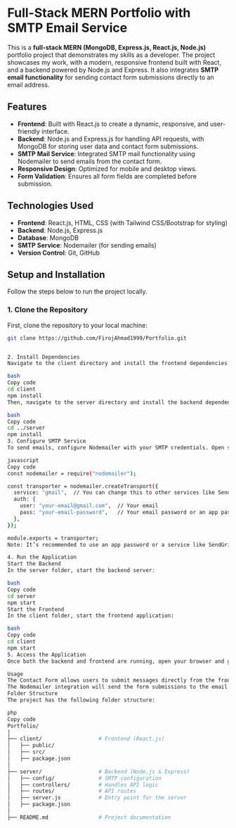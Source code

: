 # Full-Stack MERN Portfolio with SMTP Email Service

This is a **full-stack MERN (MongoDB, Express.js, React.js, Node.js)** portfolio project that demonstrates my skills as a developer. The project showcases my work, with a modern, responsive frontend built with React, and a backend powered by Node.js and Express. It also integrates **SMTP email functionality** for sending contact form submissions directly to an email address.

## Features
- **Frontend**: Built with React.js to create a dynamic, responsive, and user-friendly interface.
- **Backend**: Node.js and Express.js for handling API requests, with MongoDB for storing user data and contact form submissions.
- **SMTP Mail Service**: Integrated SMTP mail functionality using Nodemailer to send emails from the contact form.
- **Responsive Design**: Optimized for mobile and desktop views.
- **Form Validation**: Ensures all form fields are completed before submission.

## Technologies Used
- **Frontend**: React.js, HTML, CSS (with Tailwind CSS/Bootstrap for styling)
- **Backend**: Node.js, Express.js
- **Database**: MongoDB
- **SMTP Service**: Nodemailer (for sending emails)
- **Version Control**: Git, GitHub

## Setup and Installation

Follow the steps below to run the project locally.

### 1. Clone the Repository
First, clone the repository to your local machine:

```bash
git clone https://github.com/FirojAhmad1999/Portfolio.git


2. Install Dependencies
Navigate to the client directory and install the frontend dependencies:

bash
Copy code
cd client
npm install
Then, navigate to the server directory and install the backend dependencies:

bash
Copy code
cd ../server
npm install
3. Configure SMTP Service
To send emails, configure Nodemailer with your SMTP credentials. Open server/config/nodemailerConfig.js (or wherever you have the configuration) and replace the following fields:

javascript
Copy code
const nodemailer = require("nodemailer");

const transporter = nodemailer.createTransport({
  service: "gmail",  // You can change this to other services like SendGrid
  auth: {
    user: "your-email@gmail.com",  // Your email
    pass: "your-email-password",   // Your email password or an app password
  },
});

module.exports = transporter;
Note: It’s recommended to use an app password or a service like SendGrid instead of your personal email password for security reasons.

4. Run the Application
Start the Backend
In the server folder, start the backend server:

bash
Copy code
cd server
npm start
Start the Frontend
In the client folder, start the frontend application:

bash
Copy code
cd client
npm start
5. Access the Application
Once both the backend and frontend are running, open your browser and go to http://localhost:3000 to view your portfolio.

Usage
The Contact Form allows users to submit messages directly from the frontend.
The Nodemailer integration will send the form submissions to the email address configured in the backend.
Folder Structure
The project has the following folder structure:

php
Copy code
Portfolio/
│
├── client/                  # Frontend (React.js)
│   ├── public/
│   ├── src/
│   ├── package.json
│
├── server/                  # Backend (Node.js & Express)
│   ├── config/              # SMTP configuration
│   ├── controllers/         # Handles API logic
│   ├── routes/              # API routes
│   ├── server.js            # Entry point for the server
│   ├── package.json
│
├── README.md                # Project documentation

